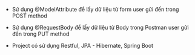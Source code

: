 - Sử dụng @ModelAttribute để lấy dữ liệu từ form user gửi đến trong POST method
- Sử dụng @RequestBody để lấy dữ liệu từ Body trong Postman user gửi đến trong PUT method

- Project có sử dụng Restful, JPA - Hibernate, Spring Boot
